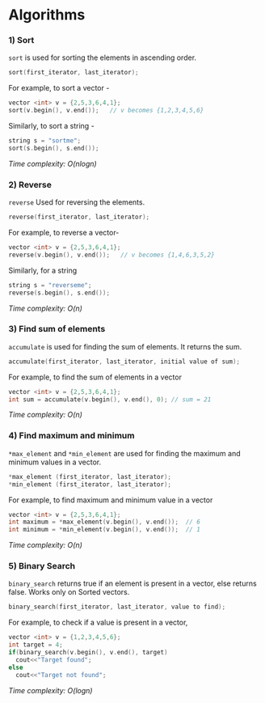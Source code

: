 # Algorithms

### 1) Sort
`sort` is used for sorting the elements in ascending order.  
```cpp
sort(first_iterator, last_iterator);
```
For example, to sort a vector - 
```cpp
vector <int> v = {2,5,3,6,4,1};
sort(v.begin(), v.end());   // v becomes {1,2,3,4,5,6}
```
Similarly, to sort a string - 
```cpp
string s = "sortme";
sort(s.begin(), s.end());
```
*Time complexity: O(nlogn)*


### 2) Reverse 
`reverse` Used for reversing the elements.    
```cpp
reverse(first_iterator, last_iterator);
```
For example, to reverse a vector-
```cpp
vector <int> v = {2,5,3,6,4,1};
reverse(v.begin(), v.end());   // v becomes {1,4,6,3,5,2}
```
Similarly, for a string
```cpp
string s = "reverseme";
reverse(s.begin(), s.end());
```
*Time complexity: O(n)*

### 3) Find sum of elements
`accumulate` is used for finding the sum of elements. It returns the sum.
```cpp
accumulate(first_iterator, last_iterator, initial value of sum);
```
For example, to find the sum of elements in a vector
```cpp
vector <int> v = {2,5,3,6,4,1};
int sum = accumulate(v.begin(), v.end(), 0); // sum = 21
```
*Time complexity: O(n)*

### 4) Find maximum and minimum
`*max_element` and `*min_element` are used for finding the maximum and minimum values in a vector.  
```cpp
*max_element (first_iterator, last_iterator);
*min_element (first_iterator, last_iterator);
```
For example, to find maximum and minimum value in a vector
```cpp
vector <int> v = {2,5,3,6,4,1};
int maximum = *max_element(v.begin(), v.end());  // 6
int minimum = *min_element(v.begin(), v.end());  // 1
```
*Time complexity: O(n)*

### 5) Binary Search
`binary_search` returns true if an element is present in a vector, else returns false. Works only on Sorted vectors.   
```cpp
binary_search(first_iterator, last_iterator, value to find);
```
For example, to check if a value is present in a vector,
```cpp
vector <int> v = {1,2,3,4,5,6};
int target = 4;
if(binary_search(v.begin(), v.end(), target)
  cout<<"Target found";
else
  cout<<"Target not found";
```
*Time complexity: O(logn)*
